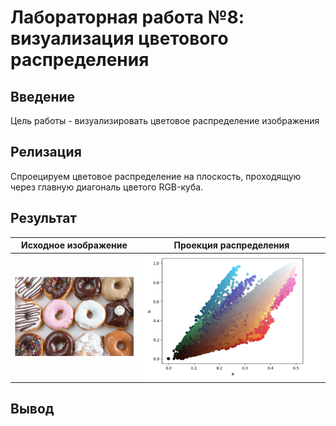 # Лабораторная работа №8: визуализация цветового распределения

## Введение
Цель работы - визуализировать цветовое распределение изображения


## Релизация
Спроецируем цветовое распределение на плоскость, проходящую через главную диагональ цветого RGB-куба.

## Результат

| Исходное изображение | Проекция распределения |
|----------------------|------------|
| ![](https://github.com/zhuzzzhha/misis2024s-21-03-zhukova-a-v/blob/main/images/lab_1/test.png) | ![](https://github.com/zhuzzzhha/misis2024s-21-03-zhukova-a-v/blob/main/images/lab_1/lab08_1.png) |




## Вывод
